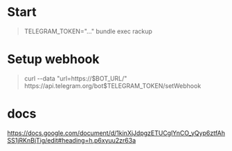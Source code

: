 # Start

> TELEGRAM_TOKEN="..." bundle exec rackup

# Setup webhook

> curl --data "url=https://$BOT_URL/" https://api.telegram.org/bot$TELEGRAM_TOKEN/setWebhook 

# docs

https://docs.google.com/document/d/1kinXjJdpgzETUCglYnCO_yQyp6ztfAhSS1jRKnBjTig/edit#heading=h.p6xyuu2zr63a
